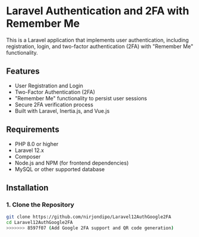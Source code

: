 # Laravel Authentication and 2FA with Remember Me

This is a Laravel application that implements user authentication, including registration, login, and two-factor authentication (2FA) with "Remember Me" functionality.

## Features

- User Registration and Login
- Two-Factor Authentication (2FA)
- "Remember Me" functionality to persist user sessions
- Secure 2FA verification process
- Built with Laravel, Inertia.js, and Vue.js

## Requirements

- PHP 8.0 or higher
- Laravel 12.x
- Composer
- Node.js and NPM (for frontend dependencies)
- MySQL or other supported database

## Installation

### 1. Clone the Repository

```bash
git clone https://github.com/nirjondipo/Laravel12AuthGoogle2FA
cd Laravel12AuthGoogle2FA
>>>>>>> 8597f07 (Add Google 2FA support and QR code generation)
